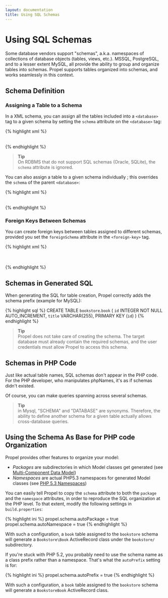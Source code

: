 ```yaml
---
layout: documentation
title: Using SQL Schemas
---
```


# Using SQL Schemas #

Some database vendors support "schemas", a.k.a. namespaces of collections of database objects (tables, views, etc.). MSSQL, PostgreSQL, and to a lesser extent MySQL, all provide the ability to group and organize tables into schemas. Propel supports tables organized into schemas, and works seamlessly in this context.

## Schema Definition ##

### Assigning a Table to a Schema ###

In a XML schema, you can assign all the tables included into a `<database>` tag to a given schema by setting the `schema` attribute on the `<database>` tag:

{% highlight xml %}
<database name="bookstore" schema="bookstore">
  <table name="book">
    <column name="id" required="true" primaryKey="true" autoIncrement="true" type="INTEGER" />
    <column name="title" type="VARCHAR" required="true" />
  </table>
</database>
{% endhighlight %}

>**Tip**<br />On RDBMS that do not support SQL schemas (Oracle, SQLite), the `schema` attribute is ignored.

You can also assign a table to a given schema individually ; this overrides the `schema` of the parent `<database>`:

{% highlight xml %}
<table name="book" schema="bookstore1">
  <column name="id" required="true" primaryKey="true" autoIncrement="true" type="INTEGER" />
  <column name="title" type="VARCHAR" required="true" />
</table>
{% endhighlight %}

### Foreign Keys Between Schemas ###

You can create foreign keys between tables assigned to different schemas, provided you set the `foreignSchema` attribute in the `<foreign-key>` tag.

{% highlight xml %}
<table name="book" schema="bookstore">
  <column name="id" required="true" primaryKey="true" autoIncrement="true" type="INTEGER" />
  <column name="title" type="VARCHAR" required="true" />
  <column name="author_id" type="INTGER" />
  <foreign-key foreignTable="author" foreignSchema="people" onDelete="setnull" onUpdate="cascade">
    <reference local="author_id" foreign="id" />
  </foreign-key>
</table>
<table name="author" schema="people">
  <column name="id" required="true" primaryKey="true" autoIncrement="true" type="INTEGER" />
  <column name="name" type="VARCHAR" required="true" />
</table>
{% endhighlight %}

## Schemas in Generated SQL ##

When generating the SQL for table creation, Propel correctly adds the schema prefix (example for MySQL):

{% highlight sql %}
CREATE TABLE `bookstore`.`book`
(
  `id` INTEGER NOT NULL AUTO_INCREMENT,
  `title` VARCHAR(255),
  PRIMARY KEY (`id`)
)
{% endhighlight %}

>**Tip**<br />Propel does not take care of creating the schema. The target database must already contain the required schemas, and the user credentials must allow Propel to access this schema.

## Schemas in PHP Code ##

Just like actual table names, SQL schemas don't appear in the PHP code. For the PHP developer, who manipulates phpNames, it's as if schemas didn't existed.

Of course, you can make queries spanning across several schemas.

>**Tip**<br />in Mysql, "SCHEMA" and "DATABASE" are synonyms. Therefore, the ability to define another schema for a given table actually allows cross-database queries.

## Using the Schema As Base for PHP code Organization ##

Propel provides other features to organize your model:

* _Packages_ are subdirectories in which Model classes get generated (see [Multi-Component Data Model](./multi-component-data-model.html))
* _Namespaces_ are actual PHP5.3 namespaces for generated Model classes (see [PHP 5.3 Namespaces](./namespaces.html))

You can easily tell Propel to copy the `schema` attribute to both the `package` and the `namespace` attributes, in order to reproduce the SQL organization at the PHP level. To that extent, modify the following settings in `build.properties`:

{% highlight ini %}
propel.schema.autoPackage = true
propel.schema.autoNamespace = true
{% endhighlight %}

With such a configuration, a `book` table assigned to the `bookstore` schema will generate a `Bookstore\Book` ActiveRecord class under the `bookstore/` subdirectory.

If you're stuck with PHP 5.2, you probably need to use the schema name as a class prefix rather than a namespace. That's what the `autoPrefix` setting is for:

{% highlight ini %}
propel.schema.autoPrefix = true
{% endhighlight %}

With such a configuration, a `book` table assigned to the `bookstore` schema will generate a `BookstoreBook` ActiveRecord class.
